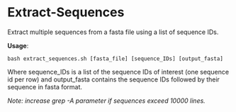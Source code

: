 # Extract-Sequences
Extract multiple sequences from a fasta file using a list of sequence IDs. 

**Usage**: 

```shell
bash extract_sequences.sh [fasta_file] [sequence_IDs] [output_fasta]
```

Where sequence_IDs is a list of the sequence IDs of interest (one sequence id per row) and output_fasta contains the sequence IDs followed by their sequence in fasta format. 

*Note: increase grep -A parameter if sequences exceed 10000 lines.*
